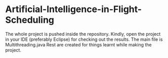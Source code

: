 # Artificial-Intelligence-in-Flight-Scheduling

The whole project is pushed inside the repository. 
Kindly, open the project in your IDE (preferably Eclipse) for checking out the results.
The main file is Multithreading.java
Rest are created for things learnt while making the project.

